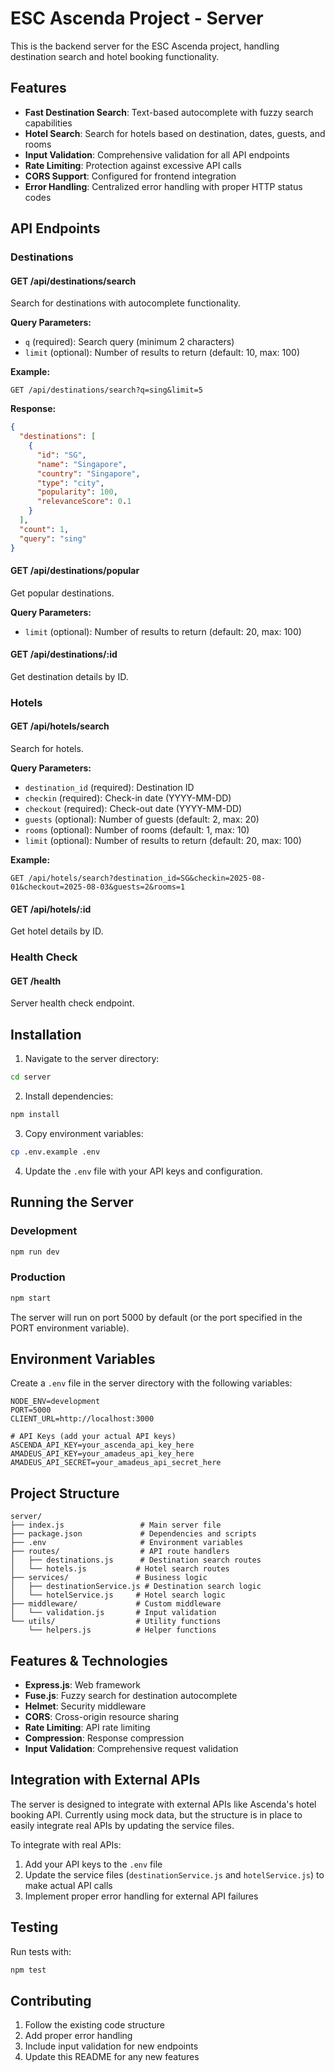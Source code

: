 # ESC Ascenda Project - Server

This is the backend server for the ESC Ascenda project, handling destination search and hotel booking functionality.

## Features

- **Fast Destination Search**: Text-based autocomplete with fuzzy search capabilities
- **Hotel Search**: Search for hotels based on destination, dates, guests, and rooms
- **Input Validation**: Comprehensive validation for all API endpoints
- **Rate Limiting**: Protection against excessive API calls
- **CORS Support**: Configured for frontend integration
- **Error Handling**: Centralized error handling with proper HTTP status codes

## API Endpoints

### Destinations

#### GET /api/destinations/search
Search for destinations with autocomplete functionality.

**Query Parameters:**
- `q` (required): Search query (minimum 2 characters)
- `limit` (optional): Number of results to return (default: 10, max: 100)

**Example:**
```
GET /api/destinations/search?q=sing&limit=5
```

**Response:**
```json
{
  "destinations": [
    {
      "id": "SG",
      "name": "Singapore",
      "country": "Singapore",
      "type": "city",
      "popularity": 100,
      "relevanceScore": 0.1
    }
  ],
  "count": 1,
  "query": "sing"
}
```

#### GET /api/destinations/popular
Get popular destinations.

**Query Parameters:**
- `limit` (optional): Number of results to return (default: 20, max: 100)

#### GET /api/destinations/:id
Get destination details by ID.

### Hotels

#### GET /api/hotels/search
Search for hotels.

**Query Parameters:**
- `destination_id` (required): Destination ID
- `checkin` (required): Check-in date (YYYY-MM-DD)
- `checkout` (required): Check-out date (YYYY-MM-DD)
- `guests` (optional): Number of guests (default: 2, max: 20)
- `rooms` (optional): Number of rooms (default: 1, max: 10)
- `limit` (optional): Number of results to return (default: 20, max: 100)

**Example:**
```
GET /api/hotels/search?destination_id=SG&checkin=2025-08-01&checkout=2025-08-03&guests=2&rooms=1
```

#### GET /api/hotels/:id
Get hotel details by ID.

### Health Check

#### GET /health
Server health check endpoint.

## Installation

1. Navigate to the server directory:
```bash
cd server
```

2. Install dependencies:
```bash
npm install
```

3. Copy environment variables:
```bash
cp .env.example .env
```

4. Update the `.env` file with your API keys and configuration.

## Running the Server

### Development
```bash
npm run dev
```

### Production
```bash
npm start
```

The server will run on port 5000 by default (or the port specified in the PORT environment variable).

## Environment Variables

Create a `.env` file in the server directory with the following variables:

```
NODE_ENV=development
PORT=5000
CLIENT_URL=http://localhost:3000

# API Keys (add your actual API keys)
ASCENDA_API_KEY=your_ascenda_api_key_here
AMADEUS_API_KEY=your_amadeus_api_key_here
AMADEUS_API_SECRET=your_amadeus_api_secret_here
```

## Project Structure

```
server/
├── index.js                 # Main server file
├── package.json             # Dependencies and scripts
├── .env                     # Environment variables
├── routes/                  # API route handlers
│   ├── destinations.js      # Destination search routes
│   └── hotels.js           # Hotel search routes
├── services/               # Business logic
│   ├── destinationService.js # Destination search logic
│   └── hotelService.js     # Hotel search logic
├── middleware/             # Custom middleware
│   └── validation.js       # Input validation
└── utils/                  # Utility functions
    └── helpers.js          # Helper functions
```

## Features & Technologies

- **Express.js**: Web framework
- **Fuse.js**: Fuzzy search for destination autocomplete
- **Helmet**: Security middleware
- **CORS**: Cross-origin resource sharing
- **Rate Limiting**: API rate limiting
- **Compression**: Response compression
- **Input Validation**: Comprehensive request validation

## Integration with External APIs

The server is designed to integrate with external APIs like Ascenda's hotel booking API. Currently using mock data, but the structure is in place to easily integrate real APIs by updating the service files.

To integrate with real APIs:
1. Add your API keys to the `.env` file
2. Update the service files (`destinationService.js` and `hotelService.js`) to make actual API calls
3. Implement proper error handling for external API failures

## Testing

Run tests with:
```bash
npm test
```

## Contributing

1. Follow the existing code structure
2. Add proper error handling
3. Include input validation for new endpoints
4. Update this README for any new features

